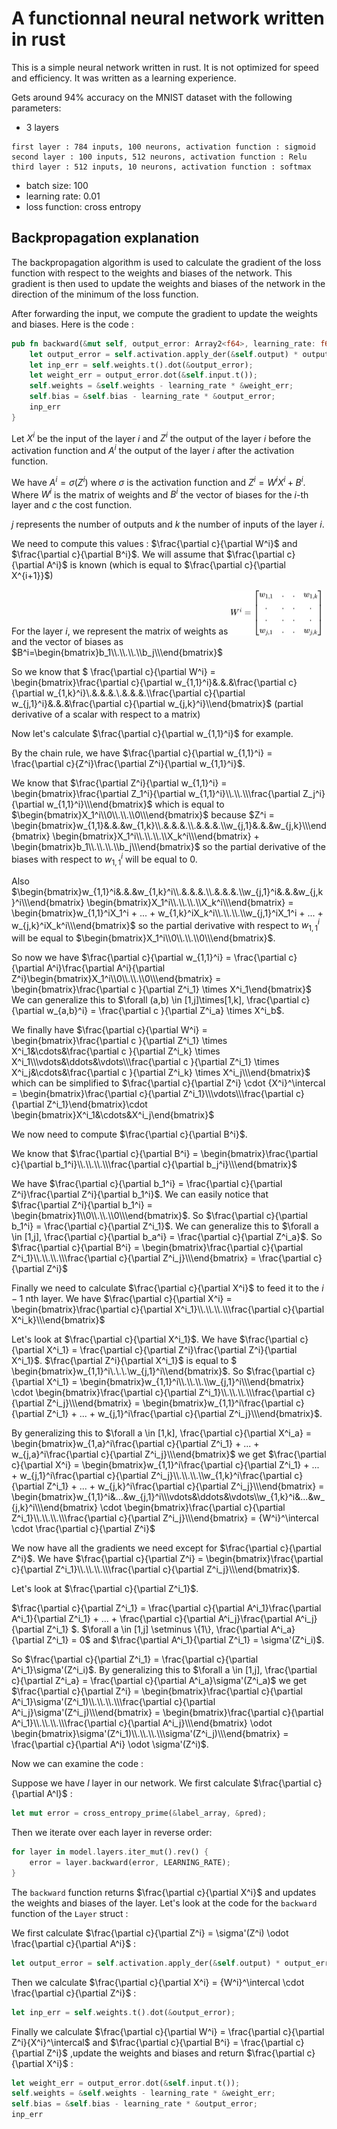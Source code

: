 # A functionnal neural network written in rust

This is a simple neural network written in rust. It is not optimized for speed and efficiency.
It was written as a learning experience.

Gets around 94% accuracy on the MNIST dataset with the following parameters:
- 3 layers
```
first layer : 784 inputs, 100 neurons, activation function : sigmoid
second layer : 100 inputs, 512 neurons, activation function : Relu
third layer : 512 inputs, 10 neurons, activation function : softmax
```
- batch size: 100
- learning rate: 0.01
- loss function: cross entropy

 ## Backpropagation explanation

The backpropagation algorithm is used to calculate the gradient of the loss function with respect to the weights and biases of the network. This gradient is then used to update the weights and biases of the network in the direction of the minimum of the loss function.

After forwarding the input, we compute the gradient to update the weights and biases. Here is the code :

```rust
pub fn backward(&mut self, output_error: Array2<f64>, learning_rate: f64) -> Array2<f64> {
    let output_error = self.activation.apply_der(&self.output) * output_error;
    let inp_err = self.weights.t().dot(&output_error);
    let weight_err = output_error.dot(&self.input.t());
    self.weights = &self.weights - learning_rate * &weight_err;
    self.bias = &self.bias - learning_rate * &output_error;
    inp_err
}
```
Let $X^i$ be the input of the layer $i$ and $Z^i$ the output of the layer $i$ before the activation function and $A^i$ the output of the layer $i$ after the activation function.

We have $A^i = \sigma(Z^i)$ where $\sigma$ is the activation function and $Z^i = W^i X^i + B^i$. Where $W^i$ is the matrix of weights and $B^i$ the vector of biases for the $i$-th layer and $c$ the cost function.

$j$ represents the number of outputs and $k$ the number of inputs of the layer $i$. 

We need to compute this values : $\frac{\partial c}{\partial W^i}$ and $\frac{\partial c}{\partial B^i}$. We will assume that  $\frac{\partial c}{\partial A^i}$ is known (which is equal to $\frac{\partial c}{\partial X^{i+1}}$)



For the layer $i$, we represent the matrix of weights as  <!-- $W^i=\begin{bmatrix}w_{1,1}&.&.&w_{1,k}\\.&.&.&.\\.&.&.&.\\w_{j,1}&.&.&w_{j,k}\\\end{bmatrix}$ --> <img style="transform: translateY(0.1em); background: white;" src="svg/YWSRPMJ6l7.png">
and the vector of biases as $B^i=\begin{bmatrix}b_1\\.\\.\\.\\b_j\\\end{bmatrix}$

So we know that $ \frac{\partial c}{\partial W^i} = \begin{bmatrix}\frac{\partial c}{\partial w_{1,1}^i}&.&.&\frac{\partial c}{\partial w_{1,k}^i}\\.&.&.&.\\.&.&.&.\\\frac{\partial c}{\partial w_{j,1}^i}&.&.&\frac{\partial c}{\partial w_{j,k}^i}\\\end{bmatrix}$ (partial derivative of a scalar with respect to a matrix)

Now let's calculate $\frac{\partial c}{\partial w_{1,1}^i}$ for example.

By the chain rule, we have $\frac{\partial c}{\partial w_{1,1}^i} = \frac{\partial c}{Z^i}\frac{\partial Z^i}{\partial w_{1,1}^i}$.

We know that $\frac{\partial Z^i}{\partial w_{1,1}^i} = \begin{bmatrix}\frac{\partial Z_1^i}{\partial w_{1,1}^i}\\.\\.\\\frac{\partial Z_j^i}{\partial w_{1,1}^i}\\\end{bmatrix}$ which is equal to $\begin{bmatrix}X_1^i\\0\\.\\.\\0\\\end{bmatrix}$ because $Z^i = \begin{bmatrix}w_{1,1}&.&.&w_{1,k}\\.&.&.&.\\.&.&.&.\\w_{j,1}&.&.&w_{j,k}\\\end{bmatrix} \begin{bmatrix}X_1^i\\.\\.\\.\\X_k^i\\\end{bmatrix} + \begin{bmatrix}b_1\\.\\.\\.\\b_j\\\end{bmatrix}$ so the partial derivative of the biases with respect to $w_{1,1}^i$ will be equal to 0.

Also $\begin{bmatrix}w_{1,1}^i&.&.&w_{1,k}^i\\.&.&.&.\\.&.&.&.\\w_{j,1}^i&.&.&w_{j,k}^i\\\end{bmatrix} \begin{bmatrix}X_1^i\\.\\.\\.\\X_k^i\\\end{bmatrix} = \begin{bmatrix}w_{1,1}^iX_1^i + ... + w_{1,k}^iX_k^i\\.\\.\\.\\w_{j,1}^iX_1^i + ... + w_{j,k}^iX_k^i\\\end{bmatrix}$ so the partial derivative with respect to $w_{1,1}^i$ will be equal to $\begin{bmatrix}X_1^i\\0\\.\\.\\0\\\end{bmatrix}$.

So now we have $\frac{\partial c}{\partial w_{1,1}^i} = \frac{\partial c}{\partial A^i}\frac{\partial A^i}{\partial Z^i}\begin{bmatrix}X_1^i\\0\\.\\.\\0\\\end{bmatrix} = \begin{bmatrix}\frac{\partial c }{\partial Z^i_1} \times X^i_1\end{bmatrix}$ We can generalize this to $\forall (a,b) \in [1,j]\times[1,k], \frac{\partial c}{\partial w_{a,b}^i} = \frac{\partial c }{\partial Z^i_a} \times X^i_b$. 

We finally have $\frac{\partial c}{\partial W^i} = \begin{bmatrix}\frac{\partial c }{\partial Z^i_1} \times X^i_1&\cdots&\frac{\partial c }{\partial Z^i_k} \times X^i_1\\\vdots&\ddots&\vdots\\\frac{\partial c }{\partial Z^i_1} \times X^i_j&\cdots&\frac{\partial c }{\partial Z^i_k} \times X^i_j\\\end{bmatrix}$ which can be simplified to $\frac{\partial c}{\partial Z^i} \cdot {X^i}^\intercal = \begin{bmatrix}\frac{\partial c}{\partial Z^i_1}\\\vdots\\\frac{\partial c}{\partial Z^i_1}\end{bmatrix}\cdot \begin{bmatrix}X^i_1&\cdots&X^i_j\end{bmatrix}$

We now need to compute $\frac{\partial c}{\partial B^i}$.

We know that $\frac{\partial c}{\partial B^i} = \begin{bmatrix}\frac{\partial c}{\partial b_1^i}\\.\\.\\.\\\frac{\partial c}{\partial b_j^i}\\\end{bmatrix}$

We have $\frac{\partial c}{\partial b_1^i} = \frac{\partial c}{\partial Z^i}\frac{\partial Z^i}{\partial b_1^i}$. We can easily notice that $\frac{\partial Z^i}{\partial b_1^i} = \begin{bmatrix}1\\0\\.\\.\\0\\\end{bmatrix}$. So $\frac{\partial c}{\partial b_1^i} = \frac{\partial c}{\partial Z^i_1}$. We can generalize this to $\forall a \in [1,j], \frac{\partial c}{\partial b_a^i} = \frac{\partial c}{\partial Z^i_a}$. So $\frac{\partial c}{\partial B^i} = \begin{bmatrix}\frac{\partial c}{\partial Z^i_1}\\.\\.\\.\\\frac{\partial c}{\partial Z^i_j}\\\end{bmatrix} = \frac{\partial c}{\partial Z^i}$

Finally we need to calculate $\frac{\partial c}{\partial X^i}$ to feed it to the $i-1$ nth layer. We have $\frac{\partial c}{\partial X^i} = \begin{bmatrix}\frac{\partial c}{\partial X^i_1}\\.\\.\\.\\\frac{\partial c}{\partial X^i_k}\\\end{bmatrix}$

Let's look at $\frac{\partial c}{\partial X^i_1}$. We have $\frac{\partial c}{\partial X^i_1} = \frac{\partial c}{\partial Z^i}\frac{\partial Z^i}{\partial X^i_1}$. 
$\frac{\partial Z^i}{\partial X^i_1}$ is equal to $ \begin{bmatrix}w_{1,1}^i\\.\\.\\.\\w_{j,1}^i\\\end{bmatrix}$. So $\frac{\partial c}{\partial X^i_1} = \begin{bmatrix}w_{1,1}^i\\.\\.\\.\\w_{j,1}^i\\\end{bmatrix} \cdot \begin{bmatrix}\frac{\partial c}{\partial Z^i_1}\\.\\.\\.\\\frac{\partial c}{\partial Z^i_j}\\\end{bmatrix} = \begin{bmatrix}w_{1,1}^i\frac{\partial c}{\partial Z^i_1} + ... + w_{j,1}^i\frac{\partial c}{\partial Z^i_j}\\\end{bmatrix}$. 

By generalizing this to $\forall a \in [1,k], \frac{\partial c}{\partial X^i_a} = \begin{bmatrix}w_{1,a}^i\frac{\partial c}{\partial Z^i_1} + ... + w_{j,a}^i\frac{\partial c}{\partial Z^i_j}\\\end{bmatrix}$ we get $\frac{\partial c}{\partial X^i} = \begin{bmatrix}w_{1,1}^i\frac{\partial c}{\partial Z^i_1} + ... + w_{j,1}^i\frac{\partial c}{\partial Z^i_j}\\.\\.\\.\\w_{1,k}^i\frac{\partial c}{\partial Z^i_1} + ... + w_{j,k}^i\frac{\partial c}{\partial Z^i_j}\\\end{bmatrix} = \begin{bmatrix}w_{1,1}^i&...&w_{j,1}^i\\\vdots&\ddots&\vdots\\w_{1,k}^i&...&w_{j,k}^i\\\end{bmatrix} \cdot \begin{bmatrix}\frac{\partial c}{\partial Z^i_1}\\.\\.\\.\\\frac{\partial c}{\partial Z^i_j}\\\end{bmatrix} = {W^i}^\intercal \cdot \frac{\partial c}{\partial Z^i}$

We now have all the gradients we need except for $\frac{\partial c}{\partial Z^i}$. We have $\frac{\partial c}{\partial Z^i} = \begin{bmatrix}\frac{\partial c}{\partial Z^i_1}\\.\\.\\.\\\frac{\partial c}{\partial Z^i_j}\\\end{bmatrix}$. 

Let's look at $\frac{\partial c}{\partial Z^i_1}$.

$\frac{\partial c}{\partial Z^i_1} = \frac{\partial c}{\partial A^i_1}\frac{\partial A^i_1}{\partial Z^i_1} + ... + \frac{\partial c}{\partial A^i_j}\frac{\partial A^i_j}{\partial Z^i_1} $. $\forall a \in [1,j] \setminus \{1\}, \frac{\partial A^i_a}{\partial Z^i_1} = 0$ and $\frac{\partial A^i_1}{\partial Z^i_1} = \sigma'(Z^i_i)$.

So $\frac{\partial c}{\partial Z^i_1} = \frac{\partial c}{\partial A^i_1}\sigma'(Z^i_i)$. By generalizing this to $\forall a \in [1,j], \frac{\partial c}{\partial Z^i_a} = \frac{\partial c}{\partial A^i_a}\sigma'(Z^i_a)$ we get $\frac{\partial c}{\partial Z^i} = \begin{bmatrix}\frac{\partial c}{\partial A^i_1}\sigma'(Z^i_1)\\.\\.\\.\\\frac{\partial c}{\partial A^i_j}\sigma'(Z^i_j)\\\end{bmatrix} = \begin{bmatrix}\frac{\partial c}{\partial A^i_1}\\.\\.\\.\\\frac{\partial c}{\partial A^i_j}\\\end{bmatrix} \odot \begin{bmatrix}\sigma'(Z^i_1)\\.\\.\\.\\\sigma'(Z^i_j)\\\end{bmatrix} = \frac{\partial c}{\partial A^i} \odot \sigma'(Z^i)$.

Now we can examine the code :

Suppose we have $l$ layer in our network. We first calculate $\frac{\partial c}{\partial A^l}$ :
```rust
let mut error = cross_entropy_prime(&label_array, &pred);
```

Then we iterate over each layer in reverse order:
```rust
for layer in model.layers.iter_mut().rev() {
    error = layer.backward(error, LEARNING_RATE);
}
```

The `backward` function returns $\frac{\partial c}{\partial X^i}$ and updates the weights and biases of the layer. Let's look at the code for the `backward` function of the `Layer` struct :

We first calculate $\frac{\partial c}{\partial Z^i} = \sigma'(Z^i) \odot \frac{\partial c}{\partial A^i}$ :
```rust
let output_error = self.activation.apply_der(&self.output) * output_error;
```

Then we calculate $\frac{\partial c}{\partial X^i} = {W^i}^\intercal \cdot \frac{\partial c}{\partial Z^i}$ :
```rust
let inp_err = self.weights.t().dot(&output_error);
```

Finally we calculate $\frac{\partial c}{\partial W^i} = \frac{\partial c}{\partial Z^i}{X^i}^\intercal$ and $\frac{\partial c}{\partial B^i} = \frac{\partial c}{\partial Z^i}$ ,update the weights and biases and return $\frac{\partial c}{\partial X^i}$ :
```rust
let weight_err = output_error.dot(&self.input.t());
self.weights = &self.weights - learning_rate * &weight_err;
self.bias = &self.bias - learning_rate * &output_error;
inp_err
```